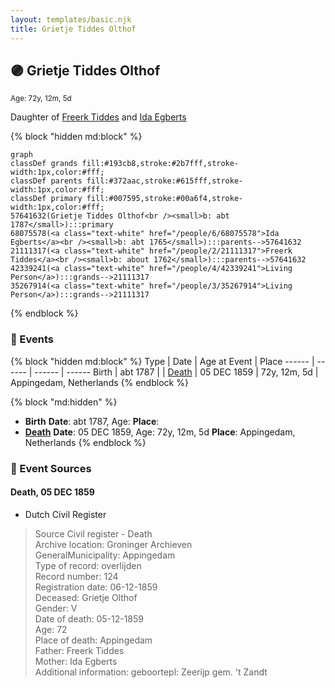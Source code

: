 ```yaml
---
layout: templates/basic.njk
title: Grietje Tiddes Olthof
---
```

## 🟣 Grietje Tiddes Olthof
<small>Age: 72y, 12m, 5d</small>

Daughter of [Freerk Tiddes](/people/2/21111317) and [Ida Egberts](/people/6/68075578)

{% block "hidden md:block" %}
```mermaid
graph
classDef grands fill:#193cb8,stroke:#2b7fff,stroke-width:1px,color:#fff;
classDef parents fill:#372aac,stroke:#615fff,stroke-width:1px,color:#fff;
classDef primary fill:#007595,stroke:#00a6f4,stroke-width:1px,color:#fff;
57641632(Grietje Tiddes Olthof<br /><small>b: abt 1787</small>):::primary
68075578(<a class="text-white" href="/people/6/68075578">Ida Egberts</a><br /><small>b: abt 1765</small>):::parents-->57641632
21111317(<a class="text-white" href="/people/2/21111317">Freerk Tiddes</a><br /><small>b: about 1762</small>):::parents-->57641632
42339241(<a class="text-white" href="/people/4/42339241">Living Person</a>):::grands-->21111317
35267914(<a class="text-white" href="/people/3/35267914">Living Person</a>):::grands-->21111317
```
{% endblock %}

### 📆 Events

{% block "hidden md:block" %}
Type | Date | Age at Event | Place
------ | ------ | ------ | ------
Birth | abt 1787 |  |
[Death](#event-event-3) | 05 DEC 1859 | 72y, 12m, 5d | Appingedam, Netherlands
{% endblock %}

{% block "md:hidden" %}
- **Birth**
**Date**: abt 1787, Age:
**Place**:
- **[Death](#event-event-3)**
**Date**: 05 DEC 1859, Age: 72y, 12m, 5d
**Place**: Appingedam, Netherlands
{% endblock %}

### 📰 Event Sources

#### <a id="event-event-3"></a> Death, 05 DEC 1859
* Dutch Civil Register
>   
  > Source Civil register - Death  
  > Archive location: Groninger Archieven  
  > GeneralMunicipality: Appingedam  
  > Type of record: overlijden  
  > Record number: 124  
  > Registration date: 06-12-1859  
  > Deceased: Grietje Olthof  
  > Gender: V  
  > Date of death: 05-12-1859  
  > Age: 72  
  > Place of death: Appingedam  
  > Father: Freerk Tiddes  
  > Mother: Ida Egberts  
  > Additional information: geboortepl: Zeerijp gem. 't Zandt

